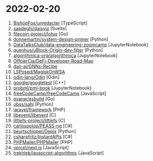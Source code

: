 # 2022-02-20

1. [BishopFox/unredacter](https://github.com/BishopFox/unredacter "Never ever ever use pixelation as a redaction technique") [TypeScript]
2. [saadeghi/daisyui](https://github.com/saadeghi/daisyui "⭐️ ⭐️ ⭐️ ⭐️ ⭐️  Tailwind Components") [Svelte]
3. [filecoin-project/lotus](https://github.com/filecoin-project/lotus "Implementation of the Filecoin protocol, written in Go") [Go]
4. [donnemartin/system-design-primer](https://github.com/donnemartin/system-design-primer "Learn how to design large-scale systems. Prep for the system design interview. Includes Anki flashcards.") [Python]
5. [DataTalksClub/data-engineering-zoomcamp](https://github.com/DataTalksClub/data-engineering-zoomcamp "Free Data Engineering course!") [JupyterNotebook]
6. [quenhus/uBlock-Origin-dev-filter](https://github.com/quenhus/uBlock-Origin-dev-filter "Filters to block and remove copycat-websites from DuckDuckGo, Google and other search engines. Specific to dev websites like StackOverflow or GitHub.") [Python]
7. [algorithmica-org/algorithmica](https://github.com/algorithmica-org/algorithmica "New version of the website") [JupyterNotebook]
8. [OffcierCia/DeFi-Developer-Road-Map](https://github.com/OffcierCia/DeFi-Developer-Road-Map "DeFi Developer roadmap is a curated Web3.0 Developer handbook which includes a list of the best tools for DApps, development resources and lifehacks.") 
9. [dair-ai/GNNs-Recipe](https://github.com/dair-ai/GNNs-Recipe "A recipe to study Graph Neural Networks (GNNs)") 
10. [LSPosed/MagiskOnWSA](https://github.com/LSPosed/MagiskOnWSA "Integrate Magisk root and Google Apps (OpenGApps) into WSA (Windows Subsystem for Android)") 
11. [odin-lang/Odin](https://github.com/odin-lang/Odin "Odin Programming Language") [Odin]
12. [google/googletest](https://github.com/google/googletest "GoogleTest - Google Testing and Mocking Framework") [C++]
13. [probml/pml-book](https://github.com/probml/pml-book "Probabilistic Machine Learning - a book series by Kevin Murphy") [JupyterNotebook]
14. [freeCodeCamp/freeCodeCamp](https://github.com/freeCodeCamp/freeCodeCamp "freeCodeCamp.org's open-source codebase and curriculum. Learn to code for free.") [JavaScript]
15. [evanw/esbuild](https://github.com/evanw/esbuild "An extremely fast JavaScript and CSS bundler and minifier") [Go]
16. [obss/sahi](https://github.com/obss/sahi "A lightweight vision library for performing large scale object detection/ instance segmentation.") [Python]
17. [laravel/framework](https://github.com/laravel/framework "The Laravel Framework.") [PHP]
18. [libevent/libevent](https://github.com/libevent/libevent "Event notification library") [C]
19. [littlefs-project/littlefs](https://github.com/littlefs-project/littlefs "A little fail-safe filesystem designed for microcontrollers") [C]
20. [carlospolop/PEASS-ng](https://github.com/carlospolop/PEASS-ng "PEASS - Privilege Escalation Awesome Scripts SUITE (with colors)") [C#]
21. [beurtschipper/Depix](https://github.com/beurtschipper/Depix "Recovers passwords from pixelized screenshots") [Python]
22. [csharpfritz/InstantAPIs](https://github.com/csharpfritz/InstantAPIs "A library that generates Minimal API endpoints for an Entity Framework context.") [C#]
23. [PHPMailer/PHPMailer](https://github.com/PHPMailer/PHPMailer "The classic email sending library for PHP") [PHP]
24. [vercel/next.js](https://github.com/vercel/next.js "The React Framework") [JavaScript]
25. [trekhleb/javascript-algorithms](https://github.com/trekhleb/javascript-algorithms "📝 Algorithms and data structures implemented in JavaScript with explanations and links to further readings") [JavaScript]

